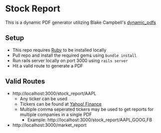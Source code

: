 # Stock Report

This is a dynamic PDF generator utilizing Blake Campbell's [dynamic_pdfs](https://github.com/BlakeCampbells/dynamic_pdfs)

## Setup

* This repo requires [Ruby](https://www.ruby-lang.org/en/downloads/) to be installed locally
* Pull repo and install the required gems using `bundle install`
* Run rails server locally on port 3000 using `rails server`
* Hit a valid route to generate a PDF

## Valid Routes

* http://localhost:3000/stock_report/AAPL
  * Any ticker can be used
  * Tickers can be found at [Yahoo! Finance](http://finance.yahoo.com/lookup)
  * Multiple comma seperated tickers may be used to get reports for multiple companies in a single PDF
    * Example: http://localhost:3000/stock_report/AAPL,GOOG,FB
* http://localhost:3000/market_report
